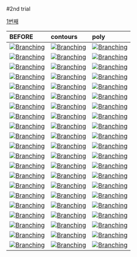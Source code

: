 #2nd trial

[1번째](https://cheeki.github.io/imgtrs/)

| BEFORE | contours | poly |
|:-------|:---------|:----|
|[![Branching](../src/1-1.JPG)](../src/1-1.JPG)|    [![Branching](../cvout/all_1-1.JPG)](../cvout/all_1-1.JPG)  |   [![Branching](../cvout/poly_1-1.JPG)](../cvout/poly_1-1.JPG)|
|[![Branching](../src/1-2.JPG)](../src/1-2.JPG)|    [![Branching](../cvout/all_1-2.JPG)](../cvout/all_1-2.JPG)  |   [![Branching](../cvout/poly_1-2.JPG)](../cvout/poly_1-2.JPG)|
|[![Branching](../src/1-3.JPG)](../src/1-3.JPG)|    [![Branching](../cvout/all_1-3.JPG)](../cvout/all_1-3.JPG)  |   [![Branching](../cvout/poly_1-3.JPG)](../cvout/poly_1-3.JPG)|
|[![Branching](../src/1-4.JPG)](../src/1-4.JPG)|    [![Branching](../cvout/all_1-4.JPG)](../cvout/all_1-4.JPG)  |   [![Branching](../cvout/poly_1-4.JPG)](../cvout/poly_1-4.JPG)|
|[![Branching](../src/2-2.JPG)](../src/2-2.JPG)|    [![Branching](../cvout/all_2-2.JPG)](../cvout/all_2-2.JPG)  |   [![Branching](../cvout/poly_2-2.JPG)](../cvout/poly_2-2.JPG)|
|[![Branching](../src/2-3.JPG)](../src/2-3.JPG)|    [![Branching](../cvout/all_2-3.JPG)](../cvout/all_2-3.JPG)  |   [![Branching](../cvout/poly_2-3.JPG)](../cvout/poly_2-3.JPG)|
|[![Branching](../src/2-7.JPG)](../src/2-7.JPG)|    [![Branching](../cvout/all_2-7.JPG)](../cvout/all_2-7.JPG)  |   [![Branching](../cvout/poly_2-7.JPG)](../cvout/poly_2-7.JPG)|
|[![Branching](../src/2-8.JPG)](../src/2-8.JPG)|    [![Branching](../cvout/all_2-8.JPG)](../cvout/all_2-8.JPG)  |   [![Branching](../cvout/poly_2-8.JPG)](../cvout/poly_2-8.JPG)|
|[![Branching](../src/2-9.JPG)](../src/2-9.JPG)|    [![Branching](../cvout/all_2-9.JPG)](../cvout/all_2-9.JPG)  |   [![Branching](../cvout/poly_2-9.JPG)](../cvout/poly_2-9.JPG)|
|[![Branching](../src/2-10.JPG)](../src/2-10.JPG)|  [![Branching](../cvout/all_2-10.JPG)](../cvout/all_2-10.JPG)    |   [![Branching](../cvout/poly_2-10.JPG)](../cvout/poly_2-10.JPG)|
|[![Branching](../src/2-11.JPG)](../src/2-11.JPG)|  [![Branching](../cvout/all_2-11.JPG)](../cvout/all_2-11.JPG)    |   [![Branching](../cvout/poly_2-11.JPG)](../cvout/poly_2-11.JPG)|
|[![Branching](../src/3-1.JPG)](../src/3-1.JPG)|    [![Branching](../cvout/all_3-1.JPG)](../cvout/all_3-1.JPG)  |   [![Branching](../cvout/poly_3-1.JPG)](../cvout/poly_3-1.JPG)|
|[![Branching](../src/3-2.JPG)](../src/3-2.JPG)|    [![Branching](../cvout/all_3-2.JPG)](../cvout/all_3-2.JPG)  |   [![Branching](../cvout/poly_3-2.JPG)](../cvout/poly_3-2.JPG)|
|[![Branching](../src/3-3.JPG)](../src/3-3.JPG)|    [![Branching](../cvout/all_3-3.JPG)](../cvout/all_3-3.JPG)  |   [![Branching](../cvout/poly_3-3.JPG)](../cvout/poly_3-3.JPG)|
|[![Branching](../src/3-5.JPG)](../src/3-5.JPG)|    [![Branching](../cvout/all_3-5.JPG)](../cvout/all_3-5.JPG)  |   [![Branching](../cvout/poly_3-5.JPG)](../cvout/poly_3-5.JPG)|
|[![Branching](../src/3-6.JPG)](../src/3-6.JPG)|    [![Branching](../cvout/all_3-6.JPG)](../cvout/all_3-6.JPG)  |   [![Branching](../cvout/poly_3-6.JPG)](../cvout/poly_3-6.JPG)|
|[![Branching](../src/3-7.JPG)](../src/3-7.JPG)|    [![Branching](../cvout/all_3-7.JPG)](../cvout/all_3-7.JPG)  |   [![Branching](../cvout/poly_3-7.JPG)](../cvout/poly_3-7.JPG)|
|[![Branching](../src/4-1.JPG)](../src/4-1.JPG)|    [![Branching](../cvout/all_4-1.JPG)](../cvout/all_4-1.JPG)  |   [![Branching](../cvout/poly_4-1.JPG)](../cvout/poly_4-1.JPG)|
|[![Branching](../src/4-2.JPG)](../src/4-2.JPG)|    [![Branching](../cvout/all_4-2.JPG)](../cvout/all_4-2.JPG)  |   [![Branching](../cvout/poly_4-2.JPG)](../cvout/poly_4-2.JPG)|
|[![Branching](../src/4-3.JPG)](../src/4-3.JPG)|    [![Branching](../cvout/all_4-3.JPG)](../cvout/all_4-3.JPG)  |   [![Branching](../cvout/poly_4-3.JPG)](../cvout/poly_4-3.JPG)|
|[![Branching](../src/4-4.JPG)](../src/4-4.JPG)|    [![Branching](../cvout/all_4-4.JPG)](../cvout/all_4-4.JPG)  |   [![Branching](../cvout/poly_4-4.JPG)](../cvout/poly_4-4.JPG)|
